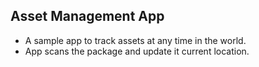 Asset Management App
-------------

* A sample app to track assets at any time in the world.
* App scans the package and update it current location.


